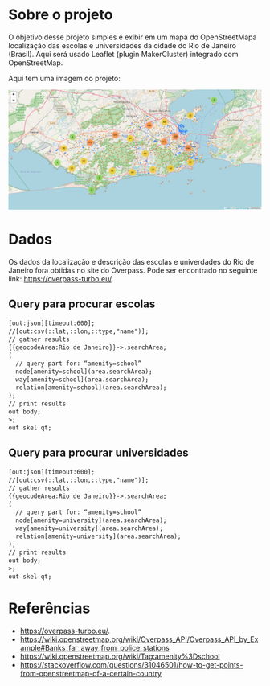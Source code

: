 # Sobre o projeto
O objetivo desse projeto simples é exibir em um mapa do OpenStreetMapa localização das escolas e universidades da cidade do Rio de Janeiro (Brasil). Aqui será usado Leaflet (plugin MakerCluster) integrado com OpenStreetMap.

Aqui tem uma imagem do projeto:

![Imagem do proejto](img/project_image.png)

# Dados
Os dados da localização e descrição das escolas e univerdades do Rio de Janeiro fora obtidas no site do Overpass. Pode ser encontrado no seguinte link: https://overpass-turbo.eu/.


## Query para procurar escolas
```
[out:json][timeout:600];
//[out:csv(::lat,::lon,::type,"name")];
// gather results
{{geocodeArea:Rio de Janeiro}}->.searchArea;
(
  // query part for: “amenity=school”
  node[amenity=school](area.searchArea);
  way[amenity=school](area.searchArea);
  relation[amenity=school](area.searchArea);
);
// print results
out body;
>;
out skel qt;
```

## Query para procurar universidades
```
[out:json][timeout:600];
//[out:csv(::lat,::lon,::type,"name")];
// gather results
{{geocodeArea:Rio de Janeiro}}->.searchArea;
(
  // query part for: “amenity=school”
  node[amenity=university](area.searchArea);
  way[amenity=university](area.searchArea);
  relation[amenity=university](area.searchArea);
);
// print results
out body;
>;
out skel qt;
```

# Referências
- https://overpass-turbo.eu/.
- https://wiki.openstreetmap.org/wiki/Overpass_API/Overpass_API_by_Example#Banks_far_away_from_police_stations
- https://wiki.openstreetmap.org/wiki/Tag:amenity%3Dschool
- https://stackoverflow.com/questions/31046501/how-to-get-points-from-openstreetmap-of-a-certain-country